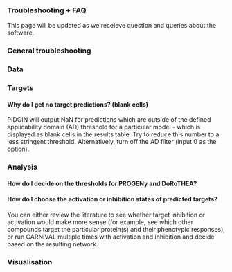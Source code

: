 ### Troubleshooting + FAQ

This page will be updated as we receieve question and queries about the software.

### General troubleshooting

### Data

### Targets

#### Why do I get no target predictions? (blank cells)
PIDGIN will output NaN for predictions which are outside of the defined applicability domain (AD) threshold for a particular model - which is displayed as blank cells in the results table. Try to reduce this number to a less stringent threshold. Alternatively, turn off the AD filter (input 0 as the option).

### Analysis

#### How do I decide on the thresholds for PROGENy and DoRoTHEA?

#### How do I choose the activation or inhibition states of predicted targets?
You can either review the literature to see whether target inhibition or activation would make more sense (for example, see which other compounds target the particular protein(s) and their phenotypic responses), or run CARNIVAL multiple times with activation and inhibition and decide based on the resulting network.

### Visualisation

